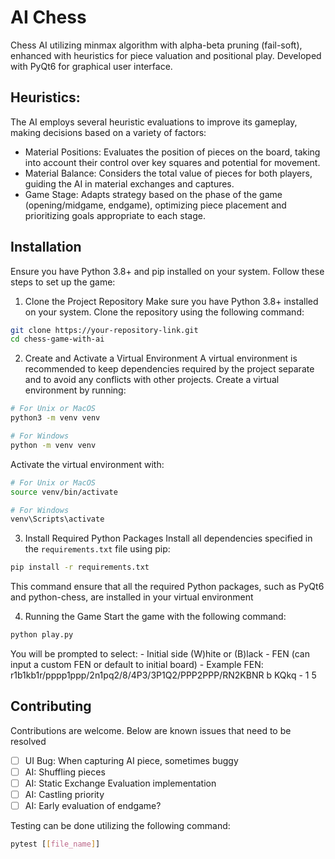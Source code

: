 # AI Chess

Chess AI utilizing minmax algorithm with alpha-beta pruning (fail-soft), enhanced with heuristics for piece valuation and positional play. Developed with PyQt6 for graphical user interface.

## Heuristics:
The AI employs several heuristic evaluations to improve its gameplay, making decisions based on a variety of factors:
- Material Positions: Evaluates the position of pieces on the board, taking into account their control over key squares and potential for movement.
- Material Balance: Considers the total value of pieces for both players, guiding the AI in material exchanges and captures.
- Game Stage: Adapts strategy based on the phase of the game (opening/midgame, endgame), optimizing piece placement and prioritizing goals appropriate to each stage.


## Installation
Ensure you have Python 3.8+ and pip installed on your system. Follow these steps to set up the game:

1. Clone the Project Repository
Make sure you have Python 3.8+ installed on your system. Clone the repository using the following command:
```bash
git clone https://your-repository-link.git
cd chess-game-with-ai
```

2. Create and Activate a Virtual Environment
A virtual environment is recommended to keep dependencies required by the project separate and to avoid any conflicts with other projects. Create a virtual environment by running:
```bash
# For Unix or MacOS
python3 -m venv venv

# For Windows
python -m venv venv
```

Activate the virtual environment with:
```bash
# For Unix or MacOS
source venv/bin/activate

# For Windows
venv\Scripts\activate
```

3. Install Required Python Packages
Install all dependencies specified in the `requirements.txt` file using pip:
```bash
pip install -r requirements.txt
```
This command ensure that all the required Python packages, such as PyQt6 and python-chess, are installed in your virtual environment

4. Running the Game
Start the game with the following command:
```bash
python play.py
```
You will be prompted to select:
    - Initial side (W)hite or (B)lack
    - FEN (can input a custom FEN or default to initial board)
        - Example FEN: r1b1kb1r/pppp1ppp/2n1pq2/8/4P3/3P1Q2/PPP2PPP/RN2KBNR b KQkq - 1 5


## Contributing
Contributions are welcome. Below are known issues that need to be resolved
- [ ] UI Bug: When capturing AI piece, sometimes buggy
- [ ] AI: Shuffling pieces
- [ ] AI: Static Exchange Evaluation implementation
- [ ] AI: Castling priority
- [ ] AI: Early evaluation of endgame?

Testing can be done utilizing the following command:
```bash
pytest [[file_name]]
```


